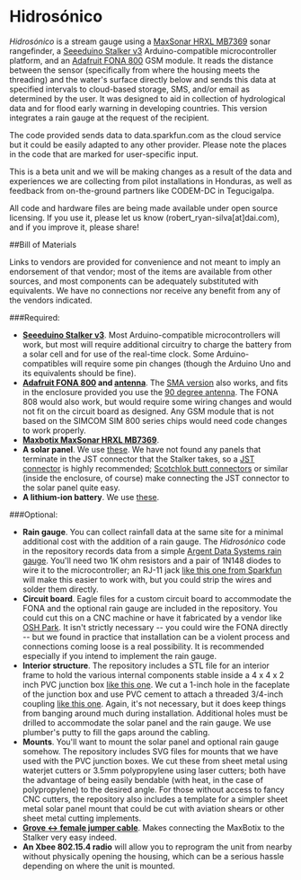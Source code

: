 # Hidrosónico
<i>Hidrosónico</i> is a stream gauge using a <a href="http://www.maxbotix.com/documents/HRXL-MaxSonar-WR_Datasheet.pdf">MaxSonar HRXL MB7369</a> sonar rangefinder, a <a href="http://www.seeedstudio.com/wiki/Seeeduino-Stalker_v3">Seeeduino Stalker v3</a> Arduino-compatible microcontroller platform, and an <a href="https://learn.adafruit.com/adafruit-fona-mini-gsm-gprs-cellular-phone-module/overview">Adafruit FONA 800</a> GSM module. It reads the distance between the sensor (specifically from where the housing meets the threading) and the water's surface directly below and sends this data at specified intervals to cloud-based storage, SMS, and/or email as determined by the user. It was designed to aid in collection of hydrological data and for flood early warning in developing countries. This version integrates a rain gauge at the request of the recipient. 

The code provided sends data to data.sparkfun.com as the cloud service but it could be easily adapted to any other provider. Please note the places in the code that are marked for user-specific input.

This is a beta unit and we will be making changes as a result of the data and experiences we are collecting from pilot installations in Honduras, as well as feedback from on-the-ground partners like CODEM-DC in Tegucigalpa.

All code and hardware files are being made available under open source licensing. If you use it, please let us know (robert_ryan-silva[at]dai.com), and if you improve it, please share!


##Bill of Materials

Links to vendors are provided for convenience and not meant to imply an endorsement of that vendor; most of the items are available from other sources, and most components can be adequately substituted with equivalents. We have no connections nor receive any benefit from any of the vendors indicated.

###Required:
<ul>
<li><b><a href="http://www.seeedstudio.com/depot/Seeeduino-Stalker-v3-p-1882.html?cPath=6_7">Seeeduino Stalker v3</a></b>. Most Arduino-compatible microcontrollers will work, but most will require additional circuitry to charge the battery from a solar cell and for use of the real-time clock. Some Arduino-compatibles will require some pin changes (though the Arduino Uno and its equivalents should be fine).</li>
<li><b><a href="https://www.adafruit.com/products/1946">Adafruit FONA 800</a> and <a href="https://www.adafruit.com/products/1991">antenna</a></b>. The <a href="https://www.adafruit.com/products/1963">SMA version</a> also works, and fits in the enclosure provided you use the <a href="https://www.adafruit.com/products/1858">90 degree antenna</a>. The FONA 808 would also work, but would require some wiring changes and would not fit on the circuit board as designed. Any GSM module that is not based on the SIMCOM SIM 800 series chips would need code changes to work properly.</li>
<li><b><a href="http://www.amazon.com/Maxbotix-MB7369-HRXL-MaxSonar-WRM/dp/B00A7YHBT2/ref=sr_1_1?ie=UTF8&qid=1434393383&sr=8-1&keywords=Maxbotix+MaxSonar+HRXL+MB7369&pebp=1434393385707&perid=1H5KG4AJ9JRJ434Q8SGC">Maxbotix MaxSonar HRXL MB7369</a></b>.</li>
<li><b>A solar panel</b>. We use <a href="https://www.adafruit.com/products/500">these</a>. We have not found any panels that terminate in the JST connector that the Stalker takes, so a <a href="https://www.adafruit.com/products/261">JST connector</a> is highly recommended; <a href="http://www.amazon.com/gp/product/B0076AY6J8?psc=1&redirect=true&ref_=oh_aui_search_detailpage">Scotchlok butt connectors</a> or similar (inside the enclosure, of course) make connecting the JST connector to the solar panel quite easy.</li>
<li><b>A lithium-ion battery</b>. We use <a href="https://www.adafruit.com/products/1781">these</a>.</li>
</ul>

###Optional:
<ul>
<li><b>Rain gauge</b>. You can collect rainfall data at the same site for a minimal additional cost with the addition of a rain gauge. The <i>Hidrosónico</i> code in the repository records data from a simple <a href="https://www.argentdata.com/catalog/product_info.php?products_id=168">Argent Data Systems rain gauge</a>. You'll need two 1K ohm resistors and a pair of 1N148 diodes to wire it to the microcontroller; an RJ-11 jack <a href="https://www.sparkfun.com/products/132">like this one from Sparkfun</a> will make this easier to work with, but you could strip the wires and solder them directly.</li>
<li><b>Circuit board</b>. Eagle files for a custom circuit board to accommodate the FONA and the optional rain gauge are included in the repository. You could cut this on a CNC machine or have it fabricated by a vendor like <a href="https://oshpark.com/">OSH Park</a>. It isn't strictly necessary -- you could wire the FONA directly -- but we found in practice that installation can be a violent process and connections coming loose is a real possibility. It is recommended especially if you intend to implement the rain gauge.</li>
<li><b>Interior structure</b>. The repository includes a STL file for an interior frame to hold the various internal components stable inside a 4 x 4 x 2 inch PVC junction box <a href=http://www.homedepot.com/p/Carlon-4-in-x-4-in-x-2-in-PVC-Junction-Box-5-Pack-E989NNJ-CAR/202206114">like this one</a>. We cut a 1-inch hole in the faceplate of the junction box and use PVC cement to attach a threaded 3/4-inch coupling <a href="http://www.homedepot.com/p/Carlon-3-4-in-PVC-Coupling-E940E-CTN/100404040">like this one</a>. Again, it's not necessary, but it does keep things from banging around much during installation. Additional holes must be drilled to accommodate the solar panel and the rain gauge. We use plumber's putty to fill the gaps around the cabling.</li>
<li><b>Mounts</b>. You'll want to mount the solar panel and optional rain gauge somehow. The repository includes SVG files for mounts that we have used with the PVC junction boxes. We cut these from sheet metal using waterjet cutters or 3.5mm polypropylene using laser cutters; both have the advantage of being easily bendable (with heat, in the case of polypropylene) to the desired angle. For those without access to fancy CNC cutters, the repository also includes a template for a simpler sheet metal solar panel mount that could be cut with aviation shears or other sheet metal cutting implements.</li>
<li><b><a href="http://www.seeedstudio.com/depot/Grove-4-pin-Female-Jumper-to-Grove-4-pin-Conversion-Cable-5-PCs-per-PAck-p-1020.html?cPath=98_106_57">Grove <-> female jumper cable</a></b>. Makes connecting the MaxBotix to the Stalker very easy indeed.</li>
<li><b>An Xbee 802.15.4 radio</b> will allow you to reprogram the unit from nearby without physically opening the housing, which can be a serious hassle depending on where the unit is mounted.</li>

